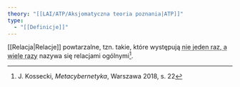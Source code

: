 ```yaml
---
theory: "[[LAI/ATP/Aksjomatyczna teoria poznania|ATP]]"
type:
  - "[[Definicje]]"
---
```

[[Relacja|Relacje]] powtarzalne, tzn. takie, które występują <abbr title="Na tym etapie nie jest zdefiniowana matematyka, jednak przyjmijmy założenie, że w sposób rozumowy jesteśmy w stanie dojść do tego, co autor miał na myśli mówiąc 'wiele razy'.">nie jeden raz, a wiele razy</abbr> nazywa się relacjami ogólnymi[^1].

[^1]: J. Kossecki, *Metacybernetyka*, Warszawa 2018, s. 22